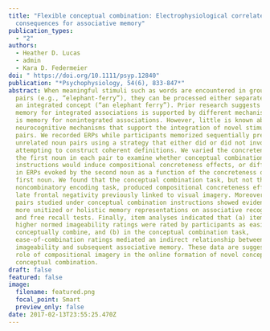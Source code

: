 ```yaml
---
title: "Flexible conceptual combination: Electrophysiological correlates and
  consequences for associative memory"
publication_types:
  - "2"
authors:
  - Heather D. Lucas
  - admin
  - Kara D. Federmeier
doi: " https://doi.org/10.1111/psyp.12840"
publication: "*Psychophysiology, 54(6), 833-847*"
abstract: When meaningful stimuli such as words are encountered in groups or
  pairs (e.g., “elephant-ferry”), they can be processed either separately or as
  an integrated concept (“an elephant ferry”). Prior research suggests that
  memory for integrated associations is supported by different mechanisms than
  is memory for nonintegrated associations. However, little is known about the
  neurocognitive mechanisms that support the integration of novel stimulus
  pairs. We recorded ERPs while participants memorized sequentially presented,
  unrelated noun pairs using a strategy that either did or did not involve
  attempting to construct coherent definitions. We varied the concreteness of
  the first noun in each pair to examine whether conceptual combination
  instructions would induce compositional concreteness effects, or differences
  in ERPs evoked by the second noun as a function of the concreteness of the
  first noun. We found that the conceptual combination task, but not the
  noncombinatory encoding task, produced compositional concreteness effects on a
  late frontal negativity previously linked to visual imagery. Moreover, word
  pairs studied under conceptual combination instructions showed evidence of
  more unitized or holistic memory representations on associative recognition
  and free recall tests. Finally, item analyses indicated that (a) items with
  higher normed imageability ratings were rated by participants as easier to
  conceptually combine, and (b) in the conceptual combination task,
  ease-of-combination ratings mediated an indirect relationship between
  imageability and subsequent associative memory. These data are suggestive of a
  role of compositional imagery in the online formation of novel concepts via
  conceptual combination.
draft: false
featured: false
image:
  filename: featured.png
  focal_point: Smart
  preview_only: false
date: 2017-02-13T23:55:25.470Z
---
```

